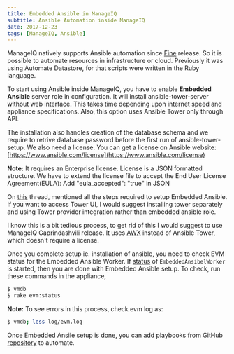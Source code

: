 ```yaml
---
title: Embedded Ansible in ManageIQ
subtitle: Ansible Automation inside ManageIQ
date: 2017-12-23
tags: [ManageIQ, Ansible]
---
```


ManageIQ natively supports Ansible automation since
[Fine](http://manageiq.org/blog/2017/04/Announcing-Fine-Beta-Release/)
release. So it is possible to automate resources in infrastructure or
cloud. Previously it was using Automate Datastore, for that scripts
were written in the Ruby language.

To start using Ansible inside ManageIQ, you have to enable **Embedded
Ansible** server role in configuration. It will install
ansible-tower-server without web interface. This takes time depending
upon internet speed and appliance specifications. Also, this option
uses Ansible Tower only through API.

The installation also handles creation of the database schema and we
require to retrive database password before the first run of
ansible-tower-setup. We also need a license. You can get a license on
Ansible website:
[https://www.ansible.com/license](https://www.ansible.com/license)


**Note:** It requires an Enterprise license. License is a JSON
formatted structure. We have to extend the license file to accept the
End User License Agreement(EULA): Add "eula_accepted": "true" in JSON

On
[this](http://talk.manageiq.org/t/howto-setup-embedded-ansible/2291/2)
thread, mentioned all the steps required to setup Embedded Ansible. If
you want to access Tower UI, I would suggest installing tower
separately and using Tower provider integration rather than embedded
ansible role.

I know this is a bit tedious process, to get rid of this I would
suggest to use ManageIQ Gaprindashvili release. It uses
[AWX](https://github.com/ansible/awx) instead of Ansible Tower, which
doesn't require a license.

Once you complete setup ie. installation of ansible, you need to check
EVM status for the Embedded Ansible Worker. If
[status](https://paste.opensuse.org/view/raw/90720208) of
`EmbeddedAnsibelWorker` is started, then you are done with Embedded
Ansible setup. To check, run these commands in the appliance,

```bash
$ vmdb
$ rake evm:status
```

**Note:** To see errors in this process, check evm log as:

```bash
$ vmdb; less log/evm.log
```

Once Embedded Ansile setup is done, you can add playbooks from GitHub
[repository](https://github.com/psachin/openstack-ansible-inside) to
automate.

